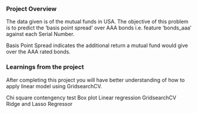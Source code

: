 ### Project Overview

 The data given is of the mutual funds in USA. The objective of this problem is to predict the ‘basis point spread’ over AAA bonds i.e. feature ‘bonds_aaa’ against each Serial Number.

Basis Point Spread indicates the additional return a mutual fund would give over the AAA rated bonds.


### Learnings from the project

 After completing this project you will have better understanding of how to apply linear model using GridsearchCV.

Chi square contengency test
Box plot
Linear regression
GridsearchCV
Ridge and Lasso Regressor


